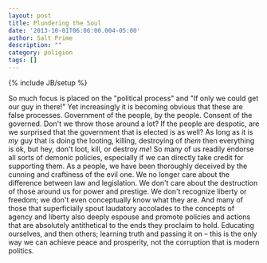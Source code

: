 ```yaml
---
layout: post
title: Plundering the Soul
date: '2013-10-01T06:06:00.004-05:00'
author: Salt Prime
description: ""
category: poligion
tags: []
---
```

{% include JB/setup %}

So much focus is placed on the "political process" and "If only we
could get our guy in there!"  Yet increasingly it is becoming obvious
that these are false processes.  Government of the people, by the
people.  Consent of the governed.  Don't we throw those around a lot?
If the people are despotic, are we surprised that the government that
is elected is as well?  As long as it is _my_ guy that is doing the
looting, killing, destroying of _them_ then everything is ok, but hey,
don't loot, kill, or destroy _me_!  So many of us readily endorse all
sorts of demonic policies, especially if we can directly take credit
for supporting them.  As a people, we have been thoroughly deceived by
the cunning and craftiness of the evil one.  We no longer care about
the difference between law and legislation.  We don't care about the
destruction of those around us for power and prestige.  We don't
recognize liberty or freedom; we don't even conceptually know what
they are.  And many of those that superficially spout laudatory
accolades to the concepts of agency and liberty also deeply espouse
and promote policies and actions that are absolutely antithetical to
the ends they proclaim to hold.  Educating ourselves, and then others;
learning truth and passing it on – this is the only way we can achieve
peace and prosperity, not the corruption that is modern politics.

